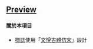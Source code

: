 ## [Preview](https://robermac.github.io/#/works?name=ShinyaApp-News)

#### 關於本項目
- [標誌](https://raw.githubusercontent.com/RoberMac/ShinyaApp-News/master/public/img/logo.png)使用「[文悅古體仿宋](http://wytype.com/typeface/WyueGutiFangsong/)」設計
